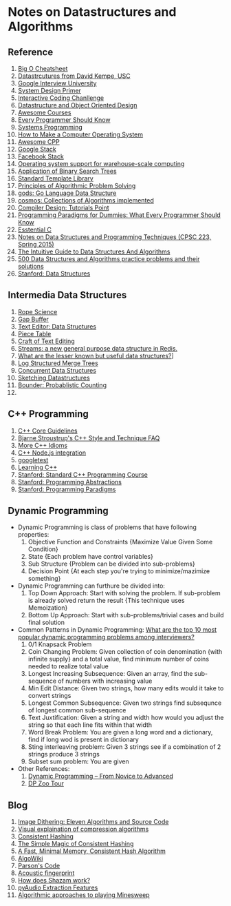 # Notes on Datastructures and Algorithms

## Reference

1. [Big O Cheatsheet](http://bigocheatsheet.com/)
1. [Datastrcutures from David Kempe, USC](http://www-scf.usc.edu/~csci104/20142/lectures/DataStructures.pdf)
1. [Google Interview University](https://github.com/jgwhite/google-interview-university)
1. [System Design Primer](https://github.com/donnemartin/system-design-primer)
1. [Interactive Coding Chanllenge](https://github.com/donnemartin/interactive-coding-challenges)
1. [Datastructure and Object Oriented Design](http://www-scf.usc.edu/~csci104/20142/lectures/)
1. [Awesome Courses](https://github.com/prakhar1989/awesome-courses#programming-languages--compilers)
1. [Every Programmer Should Know](https://github.com/mr-mig/every-programmer-should-know)
1. [Systems Programming](https://github.com/angrave/SystemProgramming/wiki)
1. [How to Make a Computer Operating System](https://github.com/SamyPesse/How-to-Make-a-Computer-Operating-System)
1. [Awesome CPP](https://github.com/gibsjose/cpp-cheat-sheet)
1. [Google Stack](http://malteschwarzkopf.de/research/assets/google-stack.pdf)
1. [Facebook Stack](http://malteschwarzkopf.de/research/assets/facebook-stack.pdf)
1. [Operating system support for warehouse-scale computing](http://citeseerx.ist.psu.edu/viewdoc/download?doi=10.1.1.722.1768&rep=rep1&type=pdf)
1. [Application of Binary Search Trees](https://stackoverflow.com/questions/2130416/what-are-the-applications-of-binary-trees)
1. [Standard Template Library](http://web.eng.fiu.edu/watsonh/eel3160/Lectures/STL-Lectures.pdf)
1. [Principles of Algorithmic Problem Solving](http://www.csc.kth.se/~jsannemo/slask/main.pdf)
1. [gods: Go Language Data Structure](https://github.com/emirpasic/gods)
1. [cosmos: Collections of Algorithms implemented](https://github.com/OpenGenus/cosmos)
1. [Compiler Design: Tutorials Point](https://www.tutorialspoint.com/compiler_design/index.htm)
1. [Programming Paradigms for Dummies: What Every Programmer Should Know](https://www.info.ucl.ac.be/~pvr/VanRoyChapter.pdf)
1. [Esstential C](http://cslibrary.stanford.edu/101/EssentialC.pdf)
1. [Notes on Data Structures and Programming Techniques (CPSC 223, Spring 2015)](http://cs.yale.edu/homes/aspnes/classes/223/notes.html)
1. [The Intuitive Guide to Data Structures And Algorithms](https://www.interviewcake.com/data-structures-and-algorithms-guide)
1. [500 Data Structures and Algorithms practice problems and their solutions](https://techiedelight.quora.com/500-Data-Structures-and-Algorithms-practice-problems-and-their-solutions?__filter__&__nsrc__=2&__snid3__=1594232728&share=1)
1. [Stanford: Data Structures](https://web.stanford.edu/class/cs166/)

## Intermedia Data Structures

1. [Rope Science](https://github.com/google/xi-editor/blob/master/doc/rope_science/intro.md)
1. [Gap Buffer](https://en.wikipedia.org/wiki/Gap_buffer)
1. [Text Editor: Data Structures](http://www.averylaird.com/programming/editor/2017/09/30/the-piece-table/)
1. [Piece Table](https://en.wikipedia.org/wiki/Piece_table)
1. [Craft of Text Editing](http://www.finseth.com/craft/craft.pdf)
1. [Streams: a new general purpose data structure in Redis.](http://antirez.com/news/114)
1. [What are the lesser known but useful data structures?](https://stackoverflow.com/questions/500607/what-are-the-lesser-known-but-useful-data-structures)]
1. [Log Structured Merge Trees](https://en.wikipedia.org/wiki/Log-structured_merge-tree)
1. [Concurrent Data Structures](https://www.cs.tau.ac.il/~shanir/concurrent-data-structures.pdf)
1. [Sketching Datastructures](http://lkozma.net/blog/sketching-data-structures/)
1. [Bounder: Probablistic Counting](https://github.com/RaRe-Technologies/bounter)
1. 

## C++ Programming

1. [C++ Core Guidelines](https://github.com/isocpp/CppCoreGuidelines/blob/master/CppCoreGuidelines.md)
1. [Bjarne Stroustrup's C++ Style and Technique FAQ](http://www.stroustrup.com/bs_faq2.html#slow-containers)
1. [More C++ Idioms](https://en.wikibooks.org/wiki/More_C%2B%2B_Idioms)
1. [C++ Node.js integration](https://nodeaddons.com/c-processing-from-node-js/)
1. [googletest](https://github.com/google/googletest/blob/master/googlemock/docs/ForDummies.md)
1. [Learning C++](https://blog.tartanllama.xyz/learning-cpp/)
1. [Stanford: Standard C++ Programming Course](http://web.stanford.edu/class/cs106l/lectures.html)
1. [Stanford: Programming Abstractions](https://see.stanford.edu/Course/CS106B)
1. [Stanford: Programming Paradigms](https://see.stanford.edu/Course/CS107)

## Dynamic Programming

- Dynamic Programming is class of problems that have following properties:
    1. Objective Function and Constraints {Maximize Value Given Some Condition}
    1. State {Each problem have control variables}
    1. Sub Structure {Problem can be divided into sub-problems}
    1. Decision Point {At each step you're trying to minimize/mazimize something}
- Dynamic Programming can furthure be divided into:
    1. Top Down Approach: Start with  solving the problem. If sub-problem is already solved return the result {This technique uses Memoization}
    1. Bottom Up Approach: Start with sub-problems/trivial cases and build final solution
- Common Patterns in Dynamic Programming:
[What are the top 10 most popular dynamic programming problems among interviewers?](https://www.quora.com/What-are-the-top-10-most-popular-dynamic-programming-problems-among-interviewers)
    1. 0/1 Knapsack Problem
    1. Coin Changing Problem: Given collection of coin denomination {with infinite supply} and a total value, find minimum number of coins needed to realize total value
    1. Longest Increasing Subsequence: Given an array, find the sub-sequence of numbers with increasing value
    1. Min Edit Distance: Given two strings, how many edits would it take to convert strings
    1. Longest Common Subsequence: Given two strings find subsequnce of longest common sub-sequence
    1. Text Juxtification: Given a string and width how would you adjust the string so that each line fits within that width
    1. Word Break Problem: You are given a long word and a dictionary, find if long wod is present in dictionary
    1. Sting interleaving problem: Given 3 strings see if a combination of 2 strings produce 3 strings
    1. Subset sum problem: You are given
- Other References:
    1. [Dynamic Programming – From Novice to Advanced](https://www.topcoder.com/community/data-science/data-science-tutorials/dynamic-programming-from-novice-to-advanced/)
    1. [DP Zoo Tour](http://blog.ezyang.com/2010/11/dp-zoo-tour/)

## Blog

1. [Image Dithering: Eleven Algorithms and Source Code](http://www.tannerhelland.com/4660/dithering-eleven-algorithms-source-code/)
1. [Visual explaination of compression algorithms](https://unwttng.com/compression-decompressed)
1. [Consistent Hashing](http://www.acodersjourney.com/2017/10/system-design-interview-consistent-hashing/)
1. [The Simple Magic of Consistent Hashing](http://www.paperplanes.de/2011/12/9/the-magic-of-consistent-hashing.html)
1. [A Fast, Minimal Memory, Consistent Hash Algorithm](https://arxiv.org/pdf/1406.2294.pdf)
1. [AlgoWiki](https://github.com/vicky002/AlgoWiki)
1. [Parson's Code](https://en.wikipedia.org/wiki/Parsons_code)
1. [Acoustic fingerprint](https://en.wikipedia.org/wiki/Acoustic_fingerprint)
1. [How does Shazam work?](https://www.acrcloud.com/blog/how-does-shazam-work)
1. [pyAudio Extraction Features](https://github.com/tyiannak/pyAudioAnalysis/wiki/3.-Feature-Extraction)
1. [Algorithmic approaches to playing Minesweep](https://dash.harvard.edu/bitstream/handle/1/14398552/BECERRA-SENIORTHESIS-2015.pdf?sequence=1)